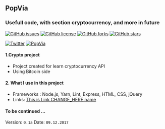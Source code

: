 ## PopVia
### Usefull code, with section cryptocurrency, and more in future
[![GitHub issues](https://img.shields.io/github/issues/EvilEpicCoder/PopVia.svg)](https://github.com/EvilEpicCoder/PopVia/issues)
[![GitHub license](https://img.shields.io/github/license/EvilEpicCoder/PopVia.svg)](https://github.com/EvilEpicCoder/PopVia)
[![GitHub forks](https://img.shields.io/github/forks/EvilEpicCoder/PopVia.svg)](https://github.com/EvilEpicCoder/PopVia/network)
[![GitHub stars](https://img.shields.io/github/stars/EvilEpicCoder/PopVia.svg)](https://github.com/EvilEpicCoder/PopVia/stargazers)

[![Twitter](https://img.shields.io/twitter/url/https/github.com/EvilEpicCoder/PopVia.svg?style=social)](https://twitter.com/intent/tweet?text=Wow:&url=https%3A%2F%2Fgithub.com%2FEvilEpicCoder%2FPopVia)
[![PopVia](http://img.shields.io/badge/popvia.com-active-orange.svg)](https://popvia.com)

#### 1.Crypto project
 * Project created for learn cryptocurrency API
 * Using Bitcoin side
#### 2. What I use in this project
 * Frameworks : Node.js, Yarn, Lint, Express, HTML, CSS, jQuery
 * Links: [This is Link CHANGE_HERE name](https://www.CHANGE_HERE)
#### To be continued ...

  Version: `0.1a`
  Date: `09.12.2017`

